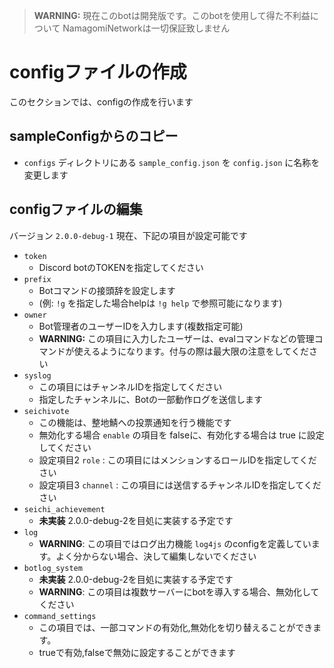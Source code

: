 > **WARNING:** 現在このbotは開発版です。このbotを使用して得た不利益について NamagomiNetworkは一切保証致しません

# configファイルの作成

このセクションでは、configの作成を行います

## sampleConfigからのコピー

- `configs` ディレクトリにある `sample_config.json` を `config.json` に名称を変更します

## configファイルの編集

バージョン `2.0.0-debug-1` 現在、下記の項目が設定可能です

- `token`
    - Discord botのTOKENを指定してください
- `prefix`
    - Botコマンドの接頭辞を設定します
    - (例: `!g` を指定した場合helpは `!g help` で参照可能になります)
- `owner`
    - Bot管理者のユーザーIDを入力します(複数指定可能)
    - **WARNING:** この項目に入力したユーザーは、evalコマンドなどの管理コマンドが使えるようになります。付与の際は最大限の注意をしてください
- `syslog`
    - この項目にはチャンネルIDを指定してください
    - 指定したチャンネルに、Botの一部動作ログを送信します
- `seichivote`
    - この機能は、整地鯖への投票通知を行う機能です
    - 無効化する場合 `enable` の項目を falseに、有効化する場合は true に設定してください
    - 設定項目2 `role` : この項目にはメンションするロールIDを指定してください
    - 設定項目3 `channel` : この項目には送信するチャンネルIDを指定してください
- `seichi_achievement`
    - **未実装** 2.0.0-debug-2を目処に実装する予定です
- `log`
    - **WARNING**: この項目ではログ出力機能 `log4js` のconfigを定義しています。よく分からない場合、決して編集しないでください
- `botlog_system`
    - **未実装** 2.0.0-debug-2を目処に実装する予定です
    - **WARNING**: この項目は複数サーバーにbotを導入する場合、無効化してください
- `command_settings`
    - この項目では、一部コマンドの有効化,無効化を切り替えることができます。
    - trueで有効,falseで無効に設定することができます